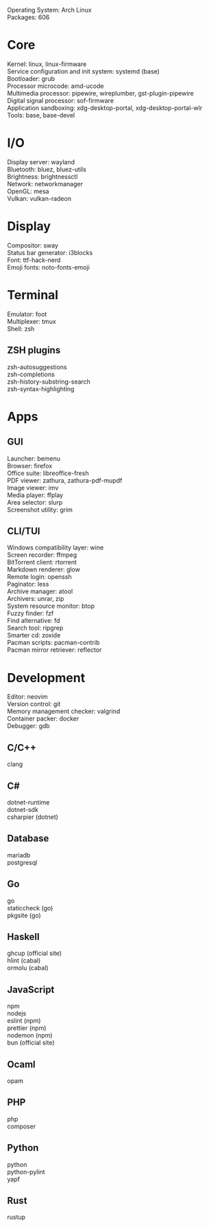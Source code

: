 Operating System: Arch Linux\
Packages: 606
# Core
Kernel: linux, linux-firmware\
Service configuration and init system: systemd (base)\
Bootloader: grub\
Processor microcode: amd-ucode\
Multimedia processor: pipewire, wireplumber, gst-plugin-pipewire\
Digital signal processor: sof-firmware\
Application sandboxing: xdg-desktop-portal, xdg-desktop-portal-wlr\
Tools: base, base-devel
# I/O
Display server: wayland\
Bluetooth: bluez, bluez-utils\
Brightness: brightnessctl\
Network: networkmanager\
OpenGL: mesa\
Vulkan: vulkan-radeon
# Display
Compositor: sway\
Status bar generator: i3blocks\
Font: ttf-hack-nerd\
Emoji fonts: noto-fonts-emoji
# Terminal
Emulator: foot\
Multiplexer: tmux\
Shell: zsh
## ZSH plugins
zsh-autosuggestions\
zsh-completions\
zsh-history-substring-search\
zsh-syntax-highlighting
# Apps
## GUI
Launcher: bemenu\
Browser: firefox\
Office suite: libreoffice-fresh\
PDF viewer: zathura, zathura-pdf-mupdf\
Image viewer: imv\
Media player: ffplay\
Area selector: slurp\
Screenshot utility: grim
## CLI/TUI
Windows compatibility layer: wine\
Screen recorder: ffmpeg\
BitTorrent client: rtorrent\
Markdown renderer: glow\
Remote login: openssh\
Paginator: less\
Archive manager: atool\
Archivers: unrar, zip\
System resource monitor: btop\
Fuzzy finder: fzf\
Find alternative: fd\
Search tool: ripgrep\
Smarter cd: zoxide\
Pacman scripts: pacman-contrib\
Pacman mirror retriever: reflector
# Development
Editor: neovim\
Version control: git\
Memory management checker: valgrind\
Container packer: docker\
Debugger: gdb
## C/C++
clang
## C#
dotnet-runtime\
dotnet-sdk\
csharpier (dotnet)
## Database
mariadb\
postgresql
## Go
go\
staticcheck (go)\
pkgsite (go)
## Haskell
ghcup (official site)\
hlint (cabal)\
ormolu (cabal)
## JavaScript
npm\
nodejs\
eslint (npm)\
prettier (npm)\
nodemon (npm)\
bun (official site)
## Ocaml
opam
## PHP
php\
composer
## Python
python\
python-pylint\
yapf
## Rust
rustup
